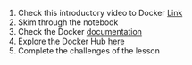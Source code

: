1. Check this introductory video to Docker [Link](https://www.youtube.com/watch?v=Gjnup-PuquQ)
2. Skim through the notebook 
3. Check the Docker [documentation](https://docs.docker.com/)
4. Explore the Docker Hub [here](https://hub.docker.com/explore/)
5. Complete the challenges of the lesson
